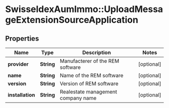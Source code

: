 # SwisseldexAumImmo::UploadMessageExtensionSourceApplication

## Properties
Name | Type | Description | Notes
------------ | ------------- | ------------- | -------------
**provider** | **String** | Manufacterer of the REM software | [optional] 
**name** | **String** | Name of the REM software | [optional] 
**version** | **String** | Version of REM software | [optional] 
**installation** | **String** | Realestate management company name | [optional] 

